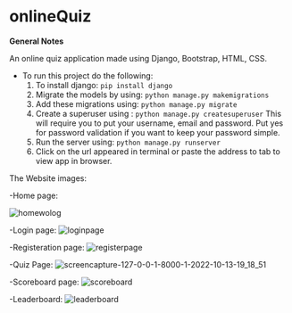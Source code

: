 # onlineQuiz


**General Notes**

An online quiz application made using Django, Bootstrap, HTML, CSS.

- To run this project do the following:
    1. To install django:
       `pip install django`
    2. Migrate the models by using:
        `python manage.py makemigrations`
    3. Add these migrations using:
        `python manage.py migrate`
    4. Create a superuser using : 
        `python manage.py createsuperuser`
        This will require you to put your username, email and password. Put yes for password validation if you want to keep your password simple.
    5. Run the server using:
        `python manage.py runserver`
    6. Click on the url appeared in terminal or paste the address to tab to view app in browser.
    
 The Website images:
 
-Home page:


![homewolog](https://user-images.githubusercontent.com/93663329/195617625-13b733c9-48de-4df9-b657-a18adc71d13e.png)


-Login page:
![loginpage](https://user-images.githubusercontent.com/93663329/195617987-0484e102-8ef1-40f7-9bbc-083132fee73f.png)


-Registeration page: 
![registerpage](https://user-images.githubusercontent.com/93663329/195618020-053645cd-a2ef-4a92-b613-49a2f504f405.png)


-Quiz Page:
![screencapture-127-0-0-1-8000-1-2022-10-13-19_18_51](https://user-images.githubusercontent.com/93663329/195618069-05bd9229-bdba-4115-ad29-814a9c752ce2.png)


-Scoreboard page:
![scoreboard](https://user-images.githubusercontent.com/93663329/195618050-04eb87a8-c48a-43c6-83ba-9d563885427a.png)


-Leaderboard: 
![leaderboard](https://user-images.githubusercontent.com/93663329/195618101-554a23e0-ccea-4eb6-8aa5-55c4a290f8eb.png)

